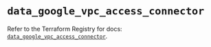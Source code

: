 # `data_google_vpc_access_connector`

Refer to the Terraform Registry for docs: [`data_google_vpc_access_connector`](https://registry.terraform.io/providers/hashicorp/google/5.25.0/docs/data-sources/vpc_access_connector).
